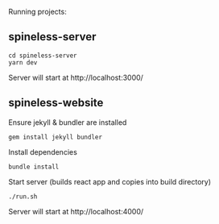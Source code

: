 Running projects:

## spineless-server

```
cd spineless-server
yarn dev
```

Server will start at http://localhost:3000/

## spineless-website

Ensure jekyll & bundler are installed

```
gem install jekyll bundler
```

Install dependencies

```
bundle install
```

Start server (builds react app and copies into build directory)

```
./run.sh
```

Server will start at http://localhost:4000/
